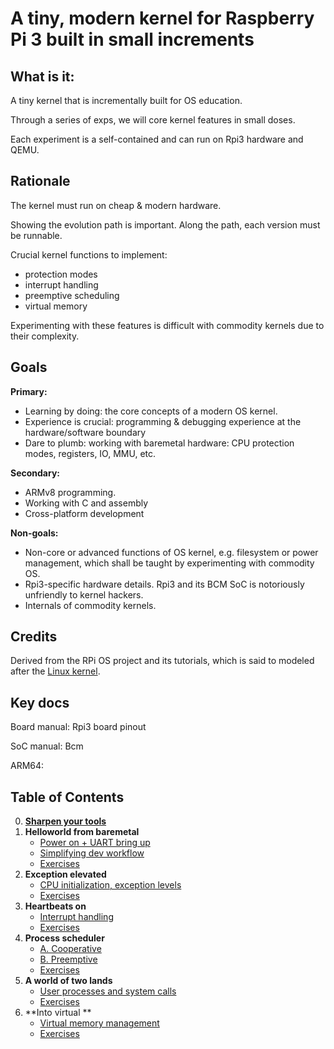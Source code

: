 # A tiny, modern kernel for Raspberry Pi 3 built in small increments

## What is it: 

A tiny kernel that is incrementally built for OS education. 

Through a series of exps, we will core kernel features in small doses. 

Each experiment is a self-contained and can run on Rpi3 hardware and QEMU. 

## Rationale

The kernel must run on cheap & modern hardware. 

Showing the evolution path is important. Along the path, each version must be runnable. 

Crucial kernel functions to implement: 

* protection modes
* interrupt handling
* preemptive scheduling
* virtual memory 

Experimenting with these features is difficult with commodity kernels due to their complexity. 

## Goals

**Primary:** 

* Learning by doing: the core concepts of a modern OS kernel. 
* Experience is crucial: programming & debugging experience at the hardware/software boundary
* Dare to plumb: working with baremetal hardware: CPU protection modes, registers, IO, MMU, etc.

**Secondary:**

* ARMv8 programming. 
* Working with C and assembly 
* Cross-platform development 

**Non-goals:**

* Non-core or advanced functions of OS kernel, e.g. filesystem or power management, which shall be taught by experimenting with commodity OS. 
* Rpi3-specific hardware details. Rpi3 and its BCM SoC is notoriously unfriendly to kernel hackers. 
* Internals of commodity kernels. 

## Credits

Derived from the RPi OS project and its tutorials, which is said to modeled after the [Linux kernel](https://github.com/torvalds/linux). 

## Key docs

Board manual: Rpi3 board pinout

SoC manual: Bcm

ARM64: 

<!---- to complete --->

## Table of Contents


0. **[Sharpen your tools](docs/lesson00/rpi-os.md)**
1. **Helloworld from baremetal** 
      * [Power on + UART bring up](docs/lesson01/rpi-os.md)
      * [Simplifying dev workflow](docs/lesson01/workflow)
      * [Exercises](docs/lesson01/exercises.md)
1. **Exception elevated**
      * [CPU initialization, exception levels](docs/lesson02/rpi-os.md)
      * [Exercises](docs/lesson02/exercises.md)
1. **Heartbeats on**
      * [Interrupt handling](docs/lesson03/rpi-os.md)
      * [Exercises](docs/lesson03/exercises.md)
1. **Process scheduler**
      * [A. Cooperative](docs/lesson04a/rpi-os.md) 
      * [B. Preemptive](docs/lesson04b/rpi-os.md) 
      * [Exercises](docs/lesson04a/exercises.md)
1. **A world of two lands** 
      * [User processes and system calls](docs/lesson05/rpi-os.md) 
      * [Exercises](docs/lesson05/exercises.md)
1. **Into virtual **
      * [Virtual memory management](docs/lesson06/rpi-os.md) 
      * [Exercises](docs/lesson06/exercises.md)

